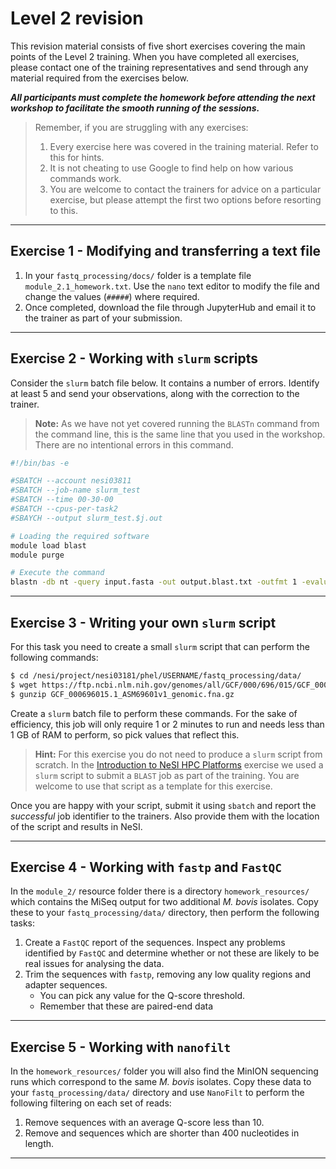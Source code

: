 # Level 2 revision

This revision material consists of five short exercises covering the main points of the Level 2 training. When you have completed all exercises, please contact one of the training representatives and send through any material required from the exercises below.

**_All participants must complete the homework before attending the next workshop to facilitate the smooth running of the sessions._**

> Remember, if you are struggling with any exercises:
>
> 1. Every exercise here was covered in the training material. Refer to this for hints.
> 1. It is not cheating to use Google to find help on how various commands work.
> 1. You are welcome to contact the trainers for advice on a particular exercise, but please attempt the first two options before resorting to this.

---

## Exercise 1 - Modifying and transferring a text file

1. In your `fastq_processing/docs/` folder is a template file `module_2.1_homework.txt`. Use the `nano` text editor to modify the file and change the values (`#####`) where required.
1. Once completed, download the file through JupyterHub and email it to the trainer as part of your submission.

---

## Exercise 2 - Working with `slurm` scripts

Consider the `slurm` batch file below. It contains a number of errors. Identify at least 5 and send your observations, along with the correction to the trainer.

>**Note:** As we have not yet covered running the `BLASTn` command from the command line, this is the same line that you used in the workshop. There are no intentional errors in this command.

```bash
#!/bin/bas -e

#SBATCH --account nesi03811
#SBATCH --job-name slurm_test
#SBATCH --time 00-30-00
#SBATCH --cpus-per-task2
#SBAYCH --output slurm_test.$j.out

# Loading the required software
module load blast
module purge

# Execute the command
blastn -db nt -query input.fasta -out output.blast.txt -outfmt 1 -evalue 1e-3
```

---

## Exercise 3 - Writing your own `slurm` script

For this task you need to create a small `slurm` script that can perform the following commands:

```bash
$ cd /nesi/project/nesi03181/phel/USERNAME/fastq_processing/data/
$ wget https://ftp.ncbi.nlm.nih.gov/genomes/all/GCF/000/696/015/GCF_000696015.1_ASM69601v1/GCF_000696015.1_ASM69601v1_genomic.fna.gz
$ gunzip GCF_000696015.1_ASM69601v1_genomic.fna.gz
```

Create a `slurm` batch file to perform these commands. For the sake of efficiency, this job will only require 1 or 2 minutes to run and needs less than 1 GB of RAM to perform, so pick values that reflect this.

>**Hint:** For this exercise you do not need to produce a `slurm` script from scratch. In the [Introduction to NeSI HPC Platforms](03-intro-to-nesi.md) exercise we used a `slurm` script to submit a `BLAST` job as part of the training. You are welcome to use that script as a template for this exercise.

Once you are happy with your script, submit it using `sbatch` and report the *successful* job identifier to the trainers. Also provide them with the location of the script and results in NeSI.

---

## Exercise 4 - Working with `fastp` and `FastQC`

In the `module_2/` resource folder there is a directory `homework_resources/` which contains the MiSeq output for two additional *M. bovis* isolates. Copy these to your `fastq_processing/data/` directory, then perform the following tasks:

1. Create a `FastQC` report of the sequences. Inspect any problems identified by `FastQC` and determine whether or not these are likely to be real issues for analysing the data.
1. Trim the sequences with `fastp`, removing any low quality regions and adapter sequences.
   * You can pick any value for the Q-score threshold.
   * Remember that these are paired-end data

---

## Exercise 5 - Working with `nanofilt`

In the `homework_resources/` folder you will also find the MinION sequencing runs which correspond to the same *M. bovis* isolates. Copy these data to your `fastq_processing/data/` directory and use `NanoFilt` to perform the following filtering on each set of reads:

1. Remove sequences with an average Q-score less than 10.
1. Remove and sequences which are shorter than 400 nucleotides in length.

---

